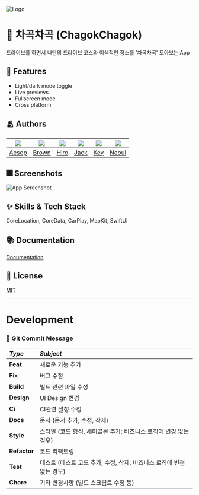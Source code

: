 ![Logo](https://dummyimage.com/1000x300/000/fff.png)


# :iphone: 차곡차곡 (ChagokChagok)

드라이브를 하면서 나만의 드라이브 코스와 이색적인 장소를 '차곡차곡' 모아보는 App


## :pushpin: Features

- Light/dark mode toggle
- Live previews
- Fullscreen mode
- Cross platform


## :people_hugging: Authors

|<img src="https://github.com/yungahui.png">|<img src="https://github.com/deslog.png">|<img src="https://github.com/hardworking-nomad.png">|<img src="https://github.com/SeonJeon.png">|<img src="https://github.com/keypark22.png">|<img src="https://github.com/pppaper.png">|
|:-:|:-:|:-:|:-:|:-:|:-:|
|[Aesop](https://github.com/yungahui)|[Brown](https://github.com/deslog)|[Hiro](https://github.com/hardworking-nomad)|[Jack](https://github.com/SeonJeon)|[Key](https://github.com/keypark22)|[Neoul](https://github.com/pppaper)|


## :fireworks: Screenshots

![App Screenshot](https://dummyimage.com/250x500/000/fff.png)


## :sparkles: Skills & Tech Stack
CoreLocation, CoreData, CarPlay, MapKit, SwiftUI

## :books: Documentation

[Documentation](https://linktodocumentation)


## :lock_with_ink_pen: License

[MIT](https://choosealicense.com/licenses/mit/)

---
# Development
### :scroll: Git Commit Message
|*Type*|*Subject*|
|:---|:---|
|**Feat**|새로운 기능 추가|
|**Fix**|버그 수정|
|**Build**|빌드 관련 파일 수정|
|**Design**|UI Design 변경|
|**Ci**|CI관련 설정 수정|
|**Docs**|문서 (문서 추가, 수정, 삭제)|
|**Style**|스타일 (코드 형식, 세미콜론 추가: 비즈니스 로직에 변경 없는 경우)|
|**Refactor**|코드 리팩토링|
|**Test**|테스트 (테스트 코드 추가, 수정, 삭제: 비즈니스 로직에 변경 없는 경우)|
|**Chore**|기타 변경사항 (빌드 스크립트 수정 등)|
